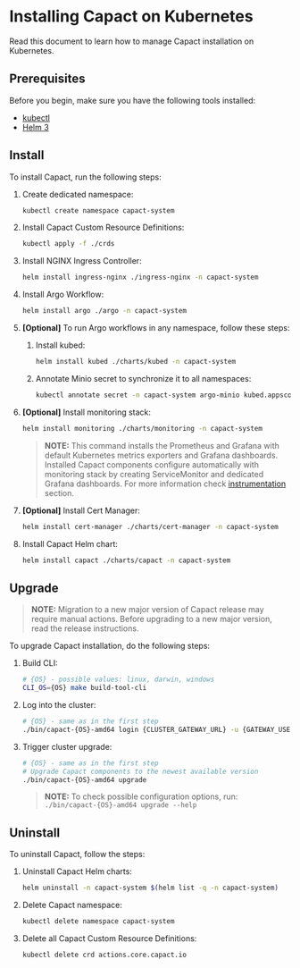 # Installing Capact on Kubernetes

Read this document to learn how to manage Capact installation on Kubernetes.

## Prerequisites

Before you begin, make sure you have the following tools installed:

- [kubectl](https://kubernetes.io/docs/tasks/tools/install-kubectl/)
- [Helm 3](https://helm.sh/docs/intro/install/)

## Install

To install Capact, run the following steps:

1. Create dedicated namespace:
   
   ```bash
   kubectl create namespace capact-system
   ```
   
1. Install Capact Custom Resource Definitions:
    
   ```bash
   kubectl apply -f ./crds
   ``` 

1. Install NGINX Ingress Controller:
    
    ```bash
   helm install ingress-nginx ./ingress-nginx -n capact-system
   ```

1. Install Argo Workflow:

    ```bash
   helm install argo ./argo -n capact-system
   ```

1. **[Optional]** To run Argo workflows in any namespace, follow these steps:

    1. Install kubed:

        ```bash
        helm install kubed ./charts/kubed -n capact-system 
        ``` 
   
   1. Annotate Minio secret to synchronize it to all namespaces:
       
       ```bash
       kubectl annotate secret -n capact-system argo-minio kubed.appscode.com/sync=""
       ```

1. **[Optional]** Install monitoring stack:

    ```bash
    helm install monitoring ./charts/monitoring -n capact-system
    ```
   
    > **NOTE:** This command installs the Prometheus and Grafana with default Kubernetes metrics exporters and Grafana dashboards.
    Installed Capact components configure automatically with monitoring stack by creating ServiceMonitor and dedicated Grafana dashboards.
    For more information check [instrumentation](https://capact.io/docs/development/development-guide#instrumentation) section.

1. **[Optional]** Install Cert Manager:

    ```bash
    helm install cert-manager ./charts/cert-manager -n capact-system
    ```

1. Install Capact Helm chart:
    
    ```bash
    helm install capact ./charts/capact -n capact-system
    ```

## Upgrade

> **NOTE:** Migration to a new major version of Capact release may require manual actions. Before upgrading to a new major version, read the release instructions.

To upgrade Capact installation, do the following steps:

1. Build CLI:

   ```bash
   # {OS} - possible values: linux, darwin, windows
   CLI_OS={OS} make build-tool-cli
   ```

2. Log into the cluster:

   ```bash
   # {OS} - same as in the first step
   ./bin/capact-{OS}-amd64 login {CLUSTER_GATEWAY_URL} -u {GATEWAY_USERNAME} -p {GATEWAY_PASSWORD}
   ```
   
3. Trigger cluster upgrade:

   ```bash
   # {OS} - same as in the first step
   # Upgrade Capact components to the newest available version
   ./bin/capact-{OS}-amd64 upgrade
   ```
   
   >**NOTE:** To check possible configuration options, run: `./bin/capact-{OS}-amd64 upgrade --help`
                 
## Uninstall

To uninstall Capact, follow the steps:

1. Uninstall Capact Helm charts:
    
    ```bash
    helm uninstall -n capact-system $(helm list -q -n capact-system)
    ```
1. Delete Capact namespace:

   ```bash
   kubectl delete namespace capact-system
   ```

1. Delete all Capact Custom Resource Definitions:
    
   ```bash
   kubectl delete crd actions.core.capact.io
   ``` 
